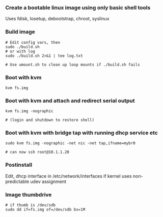 
### Create a bootable linux image using only basic shell tools

Uses fdisk, losetup, debootstrap, chroot, syslinux

### Build image
```
# Edit config vars, then
sudo ./build.sh
# or with log
sudo ./build.sh 2>&1 | tee log.txt

# Use umount.sh to clean up loop mounts if ./build.sh fails
```

### Boot with kvm
```
kvm fs.img 
```

### Boot with kvm and attach and redirect serial output 
```
kvm fs.img -nographic

# (login and shutdown to restore shell)
```

### Boot with kvm with bridge tap with running dhcp service etc
```
sudo kvm fs.img -nographic -net nic -net tap,ifname=mybr0

# can now ssh root@10.1.1.20
```


### Postinstall

Edit, dhcp interface in /etc/network/interfaces if kernel uses
non-predictable udev assignment


### Image thumbdrive
```
# if thumb is /dev/sdb
sudo dd if=fs.img of=/dev/sdb bs=1M
```



